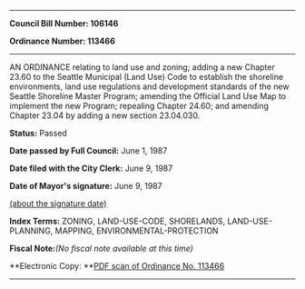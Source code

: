 

********

**Council Bill Number: 106146**
   
**Ordinance Number: 113466**
********

 AN ORDINANCE relating to land use and zoning; adding a new Chapter 23.60 to the Seattle Municipal (Land Use) Code to establish the shoreline environments, land use regulations and development standards of the new Seattle Shoreline Master Program; amending the Official Land Use Map to implement the new Program; repealing Chapter 24.60; and amending Chapter 23.04 by adding a new section 23.04.030.

**Status:** Passed
   
**Date passed by Full Council:** June 1, 1987
   
**Date filed with the City Clerk:** June 9, 1987
   
**Date of Mayor's signature:** June 9, 1987
   
[(about the signature date)](/~public/approvaldate.htm)
   
   
   
   
**Index Terms:** ZONING, LAND-USE-CODE, SHORELANDS, LAND-USE-PLANNING, MAPPING, ENVIRONMENTAL-PROTECTION

**Fiscal Note:**_(No fiscal note available at this time)_

**Electronic Copy: **[PDF scan of Ordinance No. 113466](/~archives/Ordinances/Ord_113466.pdf)

********

